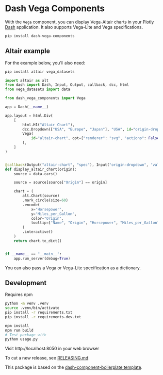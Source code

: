 # Dash Vega Components
With the `Vega` component, you can display [Vega-Altair](https://altair-viz.github.io/) charts in your [Plotly Dash](https://dash.plotly.com/) application. It also supports Vega-Lite and Vega specifications.


```bash
pip install dash-vega-components
```

## Altair example
For the example below, you'll also need:
```bash
pip install altair vega_datasets
```

```python
import altair as alt
from dash import Dash, Input, Output, callback, dcc, html
from vega_datasets import data

from dash_vega_components import Vega

app = Dash(__name__)

app.layout = html.Div(
    [
        html.H1("Altair Chart"),
        dcc.Dropdown(["USA", "Europe", "Japan"], "USA", id="origin-dropdown"),
        Vega(
            id="altair-chart", opt={"renderer": "svg", "actions": False}
        ),
    ]
)


@callback(Output("altair-chart", "spec"), Input("origin-dropdown", "value"))
def display_altair_chart(origin):
    source = data.cars()

    source = source[source["Origin"] == origin]

    chart = (
        alt.Chart(source)
        .mark_circle(size=60)
        .encode(
            x="Horsepower",
            y="Miles_per_Gallon",
            color="Origin",
            tooltip=["Name", "Origin", "Horsepower", "Miles_per_Gallon"],
        )
        .interactive()
    )
    return chart.to_dict()


if __name__ == "__main__":
    app.run_server(debug=True)
```

You can also pass a Vega or Vega-Lite specification as a dictionary.


## Development
Requires npm
```bash
python -m venv .venv
source .venv/bin/activate
pip install -r requirements.txt
pip install -r requirements-dev.txt

npm install
npm run build
# Test package with
python usage.py
```
Visit http://localhost:8050 in your web browser

To cut a new release, see [RELEASING.md](./RELEASING.md)

This package is based on the [dash-component-boilerplate template](https://github.com/plotly/dash-component-boilerplate).
